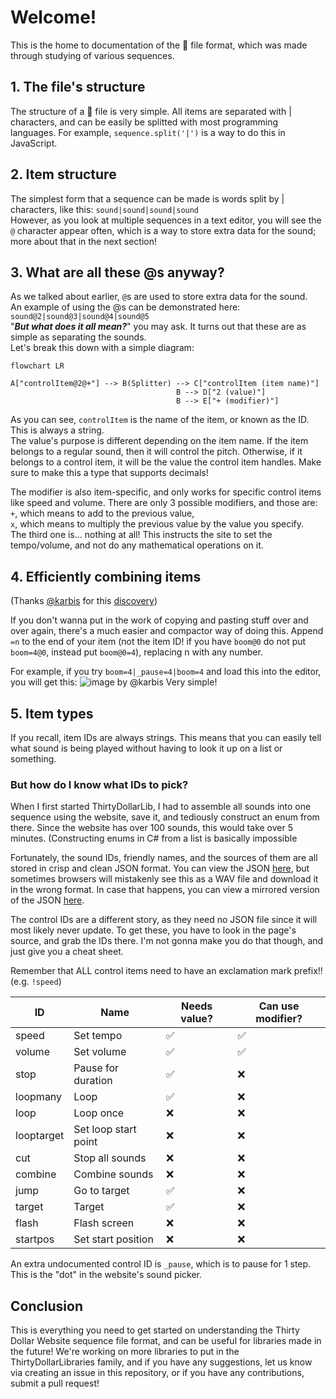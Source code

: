 # Welcome!
This is the home to documentation of the 🗿 file format, which was made through studying of various sequences.

## 1. The file's structure
The structure of a 🗿 file is very simple. All items are separated with | characters, and can be easily be splitted with most programming languages. For example, `sequence.split('|')` is a way to do this in JavaScript.

## 2. Item structure
The simplest form that a sequence can be made is words split by | characters, like this: `sound|sound|sound|sound` \
However, as you look at multiple sequences in a text editor, you will see the `@` character appear often, which is a way to store extra data for the sound; more about that in the next section!

## 3. What are all these @s anyway?
As we talked about earlier, `@`s are used to store extra data for the sound. \
An example of using the @s can be demonstrated here: `sound@2|sound@3|sound@4|sound@5` \
"***But what does it all mean?***" you may ask. It turns out that these are as simple as separating the sounds. \
Let's break this down with a simple diagram:
```mermaid
flowchart LR

A["controlItem@2@+"] --> B(Splitter) --> C["controlItem (item name)"]
                                     B --> D["2 (value)"]
                                     B --> E["+ (modifier)"]
```
As you can see, `controlItem` is the name of the item, or known as the ID. This is always a string. \
The value's purpose is different depending on the item name. If the item belongs to a regular sound, then it will control the pitch. Otherwise, if it belongs to a control item, it will be the value the control item handles. Make sure to make this a type that supports decimals!

The modifier is also item-specific, and only works for specific control items like speed and volume. There are only 3 possible modifiers, and those are: \
`+`, which means to add to the previous value, \
`x`, which means to multiply the previous value by the value you specify. \
The third one is... nothing at all! This instructs the site to set the tempo/volume, and not do any mathematical operations on it.

## 4. Efficiently combining items
(Thanks [@karbis](https://github.com/karbis) for this [discovery](https://user-images.githubusercontent.com/42378704/171949623-fc26bbdd-6d04-4b46-b7a3-801e95e01e31.png))

If you don't wanna put in the work of copying and pasting stuff over and over again, there's a much easier and compactor way of doing this.
Append `=n` to the end of your item (not the item ID! if you have `boom@0` do not put `boom=4@0`, instead put `boom@0=4`), replacing n with any number.

For example, if you try `boom=4|_pause=4|boom=4` and load this into the editor, you will get this:
![image by @karbis](https://media.discordapp.net/attachments/939617105089798185/982381430942351461/unknown.png)
Very simple!

## 5. Item types
If you recall, item IDs are always strings. This means that you can easily tell what sound is being played without having to look it up on a list or something.

### But how do I know what IDs to pick?
When I first started ThirtyDollarLib, I had to assemble all sounds into one sequence using the website, save it, and tediously construct an enum from there. Since the website has over 100 sounds, this would take over 5 minutes. (Constructing enums in C# from a list is basically impossible

Fortunately, the sound IDs, friendly names, and the sources of them are all stored in crisp and clean JSON format. You can view the JSON [here](https://thirtydollar.website/sounds.json), but sometimes browsers will mistakenly see this as a WAV file and download it in the wrong format. In case that happens, you can view a mirrored version of the JSON [here](https://github.com/ThirtyDollarLibraries/docs/blob/main/sounds.json).

The control IDs are a different story, as they need no JSON file since it will most likely never update. To get these, you have to look in the page's source, and grab the IDs there. I'm not gonna make you do that though, and just give you a cheat sheet.

Remember that ALL control items need to have an exclamation mark prefix!! (e.g. `!speed`)

| ID         | Name                 | Needs value? | Can use modifier? |
|------------|----------------------|--------------|-------------------|
| speed      | Set tempo            | ✅            | ✅                 |
| volume     | Set volume           | ✅            | ✅                 |
| stop       | Pause for duration   | ✅            | ❌                 |
| loopmany   | Loop                 | ✅            | ❌                 |
| loop       | Loop once            | ❌            | ❌                 |
| looptarget | Set loop start point | ❌            | ❌                 |
| cut        | Stop all sounds      | ❌            | ❌                 |
| combine    | Combine sounds       | ❌            | ❌                 |
| jump       | Go to target         | ✅            | ❌                 |
| target     | Target               | ✅            | ❌                 |
| flash      | Flash screen         | ❌            | ❌                 |
| startpos   | Set start position   | ❌            | ❌                 |

An extra undocumented control ID is `_pause`, which is to pause for 1 step. This is the "dot" in the website's sound picker.

## Conclusion
This is everything you need to get started on understanding the Thirty Dollar Website sequence file format, and can be useful for libraries made in the future! We're working on more libraries to put in the ThirtyDollarLibraries family, and if you have any suggestions, let us know via creating an issue in this repository, or if you have any contributions, submit a pull request!
